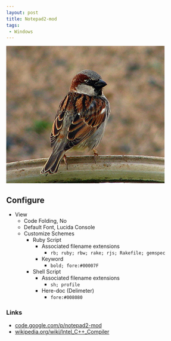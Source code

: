 ```yaml
---
layout: post
title: Notepad2-mod
tags:
 - Windows
---
```


![width1](/images/2012/sparrow.jpg)

## Configure
* View
	* Code Folding, No
	* Default Font, Lucida Console
	* Customize Schemes
		* Ruby Script
			* Associated filename extensions
				* `rb; ruby; rbw; rake; rjs; Rakefile; gemspec`
			* Keyword
				* `bold; fore:#00007F`
		* Shell Script
			* Associated filename extensions
				* `sh; profile`
			* Here-doc (Delimeter)
				* `fore:#008080`

### Links
* [code.google.com/p/notepad2-mod](http://code.google.com/p/notepad2-mod)
* [wikipedia.org/wiki/Intel_C++_Compiler][w]

[w]:http://wikipedia.org/wiki/Intel_C++_Compiler